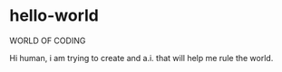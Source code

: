 # hello-world
WORLD OF CODING

Hi human, i am trying to create and a.i. that will help me rule the world.
